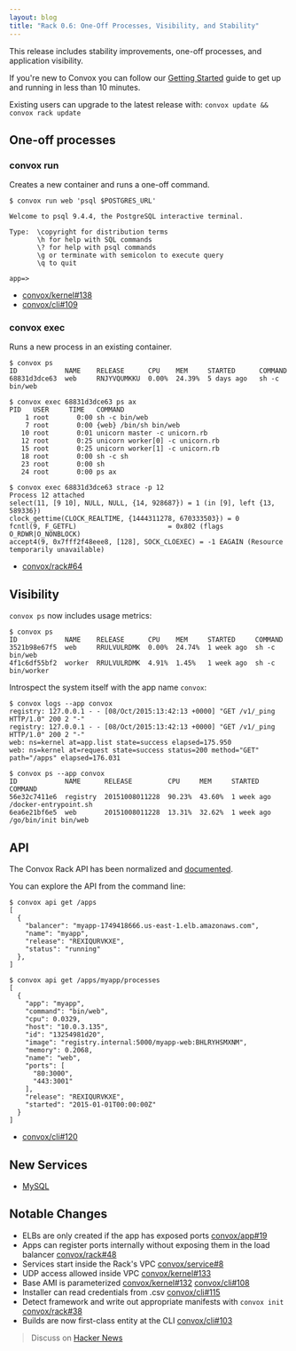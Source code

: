 ```yaml
---
layout: blog 
title: "Rack 0.6: One-Off Processes, Visibility, and Stability"
---
```


This release includes stability improvements, one-off processes, and application visibility.

If you're new to Convox you can follow our [Getting Started](https://convox.com/docs/getting-started/) guide to get up and running in less than 10 minutes.

Existing users can upgrade to the latest release with: `convox update && convox rack update`

## One-off processes

### convox run

Creates a new container and runs a one-off command.

```
$ convox run web 'psql $POSTGRES_URL'

Welcome to psql 9.4.4, the PostgreSQL interactive terminal.
 
Type:  \copyright for distribution terms
       \h for help with SQL commands
       \? for help with psql commands
       \g or terminate with semicolon to execute query
       \q to quit
 
app=>
```

* [convox/kernel#138](https://github.com/convox/kernel/pull/138)
* [convox/cli#109](https://github.com/convox-archive/cli/pull/109)

### convox exec

Runs a new process in an existing container.

```
$ convox ps
ID            NAME    RELEASE      CPU    MEM     STARTED      COMMAND
68831d3dce63  web     RNJYVQUMKKU  0.00%  24.39%  5 days ago   sh -c bin/web

$ convox exec 68831d3dce63 ps ax
PID   USER     TIME   COMMAND
    1 root       0:00 sh -c bin/web
    7 root       0:00 {web} /bin/sh bin/web
   10 root       0:01 unicorn master -c unicorn.rb
   12 root       0:25 unicorn worker[0] -c unicorn.rb
   15 root       0:25 unicorn worker[1] -c unicorn.rb
   18 root       0:00 sh -c sh
   23 root       0:00 sh
   24 root       0:00 ps ax
   
$ convox exec 68831d3dce63 strace -p 12
Process 12 attached
select(11, [9 10], NULL, NULL, {14, 928687}) = 1 (in [9], left {13, 589336})
clock_gettime(CLOCK_REALTIME, {1444311278, 670333503}) = 0
fcntl(9, F_GETFL)                       = 0x802 (flags O_RDWR|O_NONBLOCK)
accept4(9, 0x7fff2f48eee8, [128], SOCK_CLOEXEC) = -1 EAGAIN (Resource temporarily unavailable)
```

* [convox/rack#64](https://github.com/convox/rack/pull/64)

## Visibility

`convox ps` now includes usage metrics:

```
$ convox ps
ID            NAME    RELEASE      CPU    MEM     STARTED     COMMAND
3521b98e67f5  web     RRULVULRDMK  0.00%  24.74%  1 week ago  sh -c bin/web
4f1c6df55bf2  worker  RRULVULRDMK  4.91%  1.45%   1 week ago  sh -c bin/worker
```

Introspect the system itself with the app name `convox`:

```
$ convox logs --app convox
registry: 127.0.0.1 - - [08/Oct/2015:13:42:13 +0000] "GET /v1/_ping HTTP/1.0" 200 2 "-"
registry: 127.0.0.1 - - [08/Oct/2015:13:42:13 +0000] "GET /v1/_ping HTTP/1.0" 200 2 "-"
web: ns=kernel at=app.list state=success elapsed=175.950
web: ns=kernel at=request state=success status=200 method="GET" path="/apps" elapsed=176.031

$ convox ps --app convox
ID            NAME      RELEASE         CPU     MEM     STARTED     COMMAND
56e32c7411e6  registry  20151008011228  90.23%  43.60%  1 week ago  /docker-entrypoint.sh
6ea6e21bf6e5  web       20151008011228  13.31%  32.62%  1 week ago  /go/bin/init bin/web
```

## API

The Convox Rack API has been normalized and [documented](http://convox.github.io/api/).

You can explore the API from the command line:

```
$ convox api get /apps
[
  {
    "balancer": "myapp-1749418666.us-east-1.elb.amazonaws.com",
    "name": "myapp",
    "release": "REXIQURVKXE",
    "status": "running"
  },
]

$ convox api get /apps/myapp/processes
[
  {
    "app": "myapp",
    "command": "bin/web",
    "cpu": 0.0329,
    "host": "10.0.3.135",
    "id": "13254981d20",
    "image": "registry.internal:5000/myapp-web:BHLRYHSMXNM",
    "memory": 0.2068,
    "name": "web",
    "ports": [
      "80:3000",
      "443:3001"
    ],
    "release": "REXIQURVKXE",
    "started": "2015-01-01T00:00:00Z"
  }
]

```

* [convox/cli#120](https://github.com/convox-archive/cli/pull/120)

## New Services

* [MySQL](https://github.com/convox/rack/pull/40)

## Notable Changes

* ELBs are only created if the app has exposed ports [convox/app#19](https://github.com/convox/app/pull/19)
* Apps can register ports internally without exposing them in the load balancer [convox/rack#48](https://github.com/convox/rack/pull/48)
* Services start inside the Rack's VPC [convox/service#8](https://github.com/convox/service/pull/8)
* UDP access allowed inside VPC [convox/kernel#133](https://github.com/convox/kernel/pull/133)
* Base AMI is parameterized [convox/kernel#132](https://github.com/convox/kernel/pull/132) [convox/cli#108](https://github.com/convox-archive/cli/pull/108)
* Installer can read credentials from .csv [convox/cli#115](https://github.com/convox-archive/cli/pull/115)
* Detect framework and write out appropriate manifests with `convox init` [convox/rack#38](https://github.com/convox/rack/pull/38)
* Builds are now first-class entity at the CLI [convox/cli#103](https://github.com/convox-archive/cli/pull/103)

<p></p>

> Discuss on [Hacker News](https://news.ycombinator.com/item?id=10354810)
